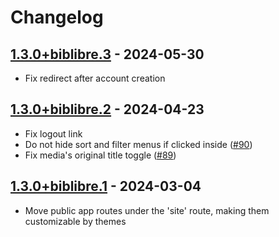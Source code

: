# Changelog

## [1.3.0+biblibre.3] - 2024-05-30

- Fix redirect after account creation

## [1.3.0+biblibre.2] - 2024-04-23

- Fix logout link
- Do not hide sort and filter menus if clicked inside ([#90](https://github.com/omeka-s-modules/Scripto/pull/90))
- Fix media's original title toggle ([#89](https://github.com/omeka-s-modules/Scripto/pull/89))

## [1.3.0+biblibre.1] - 2024-03-04

- Move public app routes under the 'site' route, making them customizable by
  themes

[1.3.0+biblibre.3]: https://github.com/biblibre/omeka-s-module-Scripto/releases/tag/v1.3.0+biblibre.3
[1.3.0+biblibre.2]: https://github.com/biblibre/omeka-s-module-Scripto/releases/tag/v1.3.0+biblibre.2
[1.3.0+biblibre.1]: https://github.com/biblibre/omeka-s-module-Scripto/releases/tag/v1.3.0+biblibre.1
